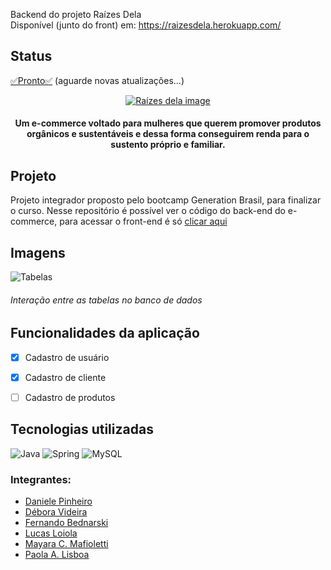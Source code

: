 Backend do projeto Raízes Dela
<br>
Disponível (junto do front) em: https://raizesdela.herokuapp.com/

<h2>Status</h2>
<a href="https://raizes-dela.herokuapp.com/home" target="_blank">✅Pronto✅</a> (aguarde novas atualizações...)

<p align="center">
<a target="_blank" href="https://raizes-dela.herokuapp.com/home">
  <img src="https://user-images.githubusercontent.com/72114647/112768649-59b82f80-8ff3-11eb-9453-a14ca99adaec.png" alt="Raízes dela image"/>
  </a>
</p>

<h4 align="center">Um e-commerce voltado para mulheres que querem promover produtos orgânicos e sustentáveis e dessa forma conseguirem renda para o sustento próprio e familiar.</h4>


<h2>Projeto</h2>
Projeto integrador proposto pelo bootcamp Generation Brasil, para finalizar o curso. Nesse repositório é possível ver o código do back-end do e-commerce, para acessar o front-end é só <a href="https://github.com/ddsp-pinheiro/raizesdela-front/">clicar aqui</a>

<h2>Imagens</h2>
<img alt="Tabelas" src="https://user-images.githubusercontent.com/72114647/112852813-a7c84400-9082-11eb-8157-2e774fb70d3b.png"/>
<h6>Interação entre as tabelas no banco de dados</h6>

<h2>Funcionalidades da aplicação</h2>

- [x] Cadastro de usuário
- [x] Cadastro de cliente

- [ ] Cadastro de produtos




<h2>Tecnologias utilizadas</h2>
<img alt="Java" src="https://img.shields.io/badge/java-%23ED8B00.svg?&style=for-the-badge&logo=java&logoColor=white"/>
<img alt="Spring" src="https://img.shields.io/badge/spring%20-%236DB33F.svg?&style=for-the-badge&logo=spring&logoColor=white"/>
<img alt="MySQL" src="https://img.shields.io/badge/mysql-%2300f.svg?&style=for-the-badge&logo=mysql&logoColor=white"/>


### Integrantes:

- [Daniele Pinheiro](https://github.com/ddsp-pinheiro/) 
- [Débora Videira](https://github.com/DebVidMon/) 
- [Fernando Bednarski](https://github.com/fbedn/) 
- [Lucas Loiola](https://github.com/lucasloiola/) 
- [Mayara C. Mafioletti](https://github.com/Mayaramafioletti/)
- [Paola A. Lisboa](https://github.com/ofpaola/) 


